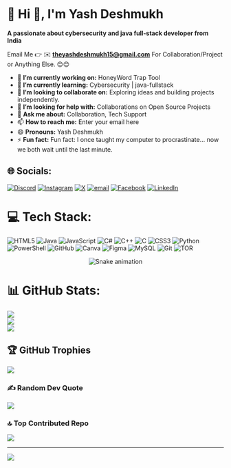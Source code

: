 # 💫 Hi 👋, I'm Yash Deshmukh
**A passionate about cybersecurity and java full-stack developer from India**

Email Me 👉 ✉️ **theyashdeshmukh15@gmail.com** For Collaboration/Project or Anything Else. 😊😊

- 🔭 **I’m currently working on:** HoneyWord Trap Tool
- 🌱 **I’m currently learning:** Cybersecurity | java-fullstack
- 👯 **I’m looking to collaborate on:** Exploring ideas and building projects independently.
- 🤔 **I’m looking for help with:** Collaborations on Open Source Projects
- 💬 **Ask me about:** Collaboration, Tech Support
- 📫 **How to reach me:** Enter your email here
- 😄 **Pronouns:** Yash Deshmukh
- ⚡ **Fun fact:** Fun fact: I once taught my computer to procrastinate… now we both wait until the last minute.

## 🌐 Socials:
[![Discord](https://img.shields.io/badge/Discord-%237289DA.svg?logo=discord&logoColor=white)](https://discord.gg/https://discord.gg/6KesurZx)  [![Instagram](https://img.shields.io/badge/Instagram-%23E4405F.svg?logo=Instagram&logoColor=white)](https://instagram.com/yash_deshmukh_x) [![X](https://img.shields.io/badge/X-black.svg?logo=X&logoColor=white)](https://x.com/@YASHDESHMUKH158) [![email](https://img.shields.io/badge/Email-D14836?logo=gmail&logoColor=white)](mailto:theyashdeshmukh15@gmail.com) [![Facebook](https://img.shields.io/badge/Facebook-%231877F2.svg?logo=Facebook&logoColor=white)](https://www.facebook.com/share/19NG365NDd/) [![LinkedIn](https://img.shields.io/badge/LinkedIn-Profile-blue?logo=linkedin&style=flat-square)](linkedin.com/in/yash-deshmukh-b9447b386)

# 💻 Tech Stack:
![HTML5](https://img.shields.io/badge/html5-%23E34F26.svg?style=for-the-badge&logo=html5&logoColor=white) ![Java](https://img.shields.io/badge/java-%23ED8B00.svg?style=for-the-badge&logo=openjdk&logoColor=white) ![JavaScript](https://img.shields.io/badge/javascript-%23323330.svg?style=for-the-badge&logo=javascript&logoColor=%23F7DF1E) ![C#](https://img.shields.io/badge/c%23-%23239120.svg?style=for-the-badge&logo=csharp&logoColor=white) ![C++](https://img.shields.io/badge/c++-%2300599C.svg?style=for-the-badge&logo=c%2B%2B&logoColor=white) ![C](https://img.shields.io/badge/c-%2300599C.svg?style=for-the-badge&logo=c&logoColor=white) ![CSS3](https://img.shields.io/badge/css3-%231572B6.svg?style=for-the-badge&logo=css3&logoColor=white) ![Python](https://img.shields.io/badge/python-3670A0?style=for-the-badge&logo=python&logoColor=ffdd54) ![PowerShell](https://img.shields.io/badge/PowerShell-%235391FE.svg?style=for-the-badge&logo=powershell&logoColor=white) ![GitHub](https://img.shields.io/badge/github-%23121011.svg?style=for-the-badge&logo=github&logoColor=white) ![Canva](https://img.shields.io/badge/Canva-%2300C4CC.svg?style=for-the-badge&logo=Canva&logoColor=white) ![Figma](https://img.shields.io/badge/figma-%23F24E1E.svg?style=for-the-badge&logo=figma&logoColor=white) ![MySQL](https://img.shields.io/badge/mysql-4479A1.svg?style=for-the-badge&logo=mysql&logoColor=white) ![Git](https://img.shields.io/badge/git-%23F05033.svg?style=for-the-badge&logo=git&logoColor=white) ![TOR](https://img.shields.io/badge/tor-%237E4798.svg?style=for-the-badge&logo=tor-project&logoColor=white)

<!-- Snake Game Repo View -->

<div align="center">
  <img src="https://profile-readme-generator.com/assets/snake.svg" alt="Snake animation" />
</div>

# 📊 GitHub Stats:
![](https://github-readme-stats.vercel.app/api?username=Yash-Deshmukh-coder&theme=dark&hide_border=false&include_all_commits=true&count_private=false)<br/>
![](https://nirzak-streak-stats.vercel.app/?user=Yash-Deshmukh-coder&theme=dark&hide_border=false)<br/>
![](https://github-readme-stats.vercel.app/api/top-langs/?username=Yash-Deshmukh-coder&theme=dark&hide_border=false&include_all_commits=true&count_private=false&layout=compact)

## 🏆 GitHub Trophies
![](https://github-profile-trophy.vercel.app/?username=Yash-Deshmukh-coder&theme=radical&no-frame=false&no-bg=true&margin-w=4)

### ✍️ Random Dev Quote
![](https://quotes-github-readme.vercel.app/api?type=horizontal&theme=radical)

### 🔝 Top Contributed Repo
![](https://github-contributor-stats.vercel.app/api?username=Yash-Deshmukh-coder&limit=5&theme=dark&combine_all_yearly_contributions=true)

---
[![](https://visitcount.itsvg.in/api?id=Yash-Deshmukh-coder&icon=0&color=0)](https://visitcount.itsvg.in)

<!-- Proudly created with GPRM ( https://gprm.itsvg.in ) -->
